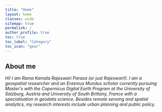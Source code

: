 ```yaml
---
title: "Home"
layout: home
classes: wide
sitemap: true
permalink: /
author_profile: true
toc: true
toc_label: "Category"
toc_icon: "gear"
---
```


## About me

<em>Hi! I am Rama Kamala Rajeswari Parasa (or just Rajeswari!). I am a geospatial researcher and an Erasmus Mundus scholar currently pursuing Master's with the Copernicus Digital Earth Program at the University of Salzburg, Austria and University of South Brittany, France with a specialisation in geodata science. Besides remote sensing and spatial analytics, my research interests include urban planning and public policy. </em>

